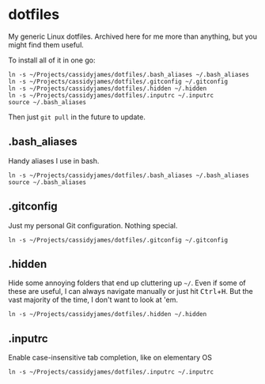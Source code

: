 # dotfiles

My generic Linux dotfiles. Archived here for me more than anything, but you might find them useful.

To install all of it in one go:

```shell
ln -s ~/Projects/cassidyjames/dotfiles/.bash_aliases ~/.bash_aliases
ln -s ~/Projects/cassidyjames/dotfiles/.gitconfig ~/.gitconfig
ln -s ~/Projects/cassidyjames/dotfiles/.hidden ~/.hidden
ln -s ~/Projects/cassidyjames/dotfiles/.inputrc ~/.inputrc
source ~/.bash_aliases
```

Then just `git pull` in the future to update.

## .bash_aliases

Handy aliases I use in bash.

```shell
ln -s ~/Projects/cassidyjames/dotfiles/.bash_aliases ~/.bash_aliases
source ~/.bash_aliases
```

## .gitconfig

Just my personal Git configuration. Nothing special.

```shell
ln -s ~/Projects/cassidyjames/dotfiles/.gitconfig ~/.gitconfig
```

## .hidden

Hide some annoying folders that end up cluttering up `~/`. Even if some of these are useful, I can always navigate manually or just hit <kbd>Ctrl</kbd>+<kbd>H</kbd>. But the vast majority of the time, I don't want to look at 'em.

```shell
ln -s ~/Projects/cassidyjames/dotfiles/.hidden ~/.hidden
```

## .inputrc

Enable case-insensitive tab completion, like on elementary OS

```shell
ln -s ~/Projects/cassidyjames/dotfiles/.inputrc ~/.inputrc
```


